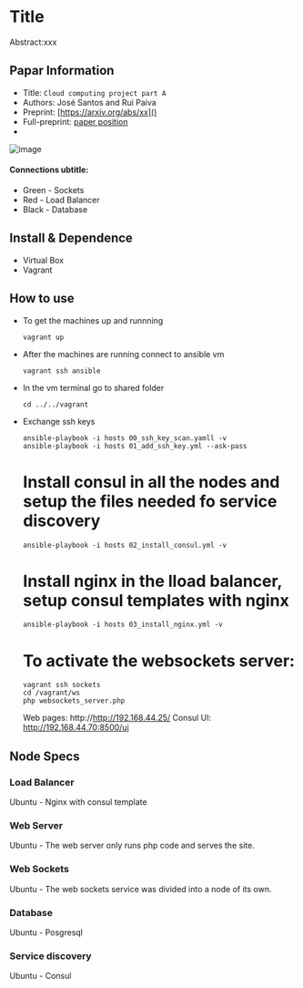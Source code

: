 
Title
===
Abstract:xxx
## Papar Information
- Title:  `Cloud computing project part A`
- Authors:  José Santos and Rui Paiva
- Preprint: [https://arxiv.org/abs/xx]()
- Full-preprint: [paper position]()
- 

![image](https://github.com/Joselpsantos/MEI-Cloud-Computing-A/assets/113514374/b8283821-a076-43fe-9a90-762926d6109e)


#### Connections ubtitle:
* Green - Sockets
* Red - Load Balancer
* Black - Database

## Install & Dependence
- Virtual Box
- Vagrant

## How to use

- To get the machines up and runnning
  ```
  vagrant up
  ```
- After the machines are running connect to ansible vm
  ```
  vagrant ssh ansible
  ```
- In the vm terminal go to shared folder
  ```
  cd ../../vagrant
  ```
- Exchange ssh keys
  ```
  ansible-playbook -i hosts 00_ssh_key_scan.yamll -v
  ansible-playbook -i hosts 01_add_ssh_key.yml --ask-pass
  ```
  
  # Install consul in all the nodes and setup the files needed fo service discovery
  ```
  ansible-playbook -i hosts 02_install_consul.yml -v
  ```
  
  # Install nginx in the lload balancer, setup consul templates with nginx
  ```
  ansible-playbook -i hosts 03_install_nginx.yml -v
  ```

  # To activate the websockets server:
  ```
  vagrant ssh sockets
  cd /vagrant/ws
  php websockets_server.php
  ```
  Web pages: http://http://192.168.44.25/
  Consul UI: http://192.168.44.70:8500/ui      

## Node Specs
### Load Balancer

Ubuntu - Nginx with consul template

### Web Server

Ubuntu - The web server only runs php code and serves the site.

### Web Sockets 

Ubuntu - The web sockets service was divided into a node of its own.

### Database 

Ubuntu - Posgresql 

### Service discovery
Ubuntu - Consul

  

